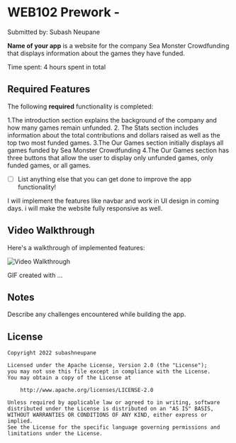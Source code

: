 # WEB102 Prework - 

Submitted by: Subash Neupane

**Name of your app** is a website for the company Sea Monster Crowdfunding that displays information about the games they have funded.

Time spent: 4 hours spent in total

## Required Features

The following **required** functionality is completed:

1.The introduction section explains the background of the company and how many games remain unfunded.
2. The Stats section includes information about the total contributions and dollars raised as well as the top two most funded games.
3.The Our Games section initially displays all games funded by Sea Monster Crowdfunding
4.The Our Games section has three buttons that allow the user to display only unfunded games, only funded games, or all games.



* [ ] List anything else that you can get done to improve the app functionality!

I will implement the features like navbar and work in UI design in coming days. i will make the website fully responsive as well. 

## Video Walkthrough

Here's a walkthrough of implemented features:

<img src='./assets/codepath.gif' title='Video Walkthrough' width='' alt='Video Walkthrough' />

<!-- Replace this with whatever GIF tool you used! -->
GIF created with ...  
<!-- licecap -->

## Notes

Describe any challenges encountered while building the app.

## License

    Copyright 2022 subashneupane

    Licensed under the Apache License, Version 2.0 (the "License");
    you may not use this file except in compliance with the License.
    You may obtain a copy of the License at

        http://www.apache.org/licenses/LICENSE-2.0

    Unless required by applicable law or agreed to in writing, software
    distributed under the License is distributed on an "AS IS" BASIS,
    WITHOUT WARRANTIES OR CONDITIONS OF ANY KIND, either express or implied.
    See the License for the specific language governing permissions and
    limitations under the License.
